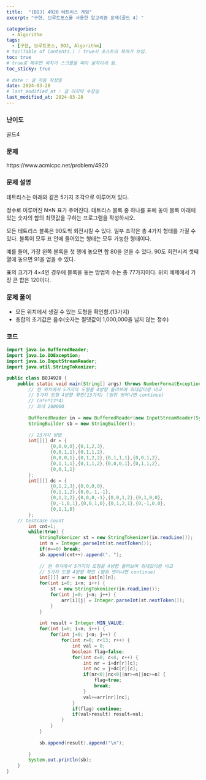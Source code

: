 ```yaml
---
title:  "[BOJ] 4920 테트리스 게임"
excerpt: "구현, 브루트포스를 사용한 알고리즘 문제(골드 4) "

categories:
  - Algorithm
tags:
  - [구현, 브루트포스, BOJ, Algorithm]
# toc(Table of Contents.) : true시 포스트의 목차가 보임.
toc: true
# true로 해주면 목차가 스크롤을 따라 움직이게 됨.
toc_sticky: true
 
# date : 글 처음 작성일
date: 2024-03-28
# last_modified_at : 글 마지막 수정일
last_modified_at: 2024-03-28
---
```

<h3>난이도</h3>  
골드4

<h3>문제</h3> https://www.acmicpc.net/problem/4920

<h3>문제 설명</h3> 
테트리스는 아래와 같은 5가지 조각으로 이루어져 있다.



정수로 이루어진 N×N 표가 주어진다. 테트리스 블록 중 하나를 표에 놓아 블록 아래에 있는 숫자의 합의 최댓값을 구하는 프로그램을 작성하시오.

모든 테트리스 블록은 90도씩 회전시킬 수 있다. 일부 조각은 총 4가지 형태를 가질 수 있다. 블록이 모두 표 안에 들어있는 형태는 모두 가능한 형태이다.



예를 들어, 가장 왼쪽 블록을 첫 행에 놓으면 합 80을 얻을 수 있다. 90도 회전시켜 셋째 열에 놓으면 91을 얻을 수 있다.

표의 크기가 4×4인 경우에 블록을 놓는 방법의 수는 총 77가지이다. 위의 예제에서 가장 큰 합은 120이다.

<h3>문제 풀이</h3>
<ul>
  <li>
   모든 위치에서 생길 수 있는 도형을 확인함.(13가지)
  </li>
  <li>
    총합의 초기값은 음수(숫자는 절댓값이 1,000,000을 넘지 않는 정수)
  </li> 
</ul>


<h3>코드</h3>

```java
import java.io.BufferedReader;
import java.io.IOException;
import java.io.InputStreamReader;
import java.util.StringTokenizer;

public class BOJ4920 {
	public static void main(String[] args) throws NumberFormatException, IOException {
		// 현 위치에서 5가지의 도형을 4방향 돌려보며 최대값이랑 비교
		// 5가지 도형 4방향 확인(13가지) (범위 벗어나면 continue)
		// (n*n*13*4)
		// 최대 200000
		
		BufferedReader in = new BufferedReader(new InputStreamReader(System.in));
		StringBuilder sb = new StringBuilder();
		
		// 13가지 방법
		int[][] dr = {
				{0,0,0,0},{0,1,2,3},
				{0,0,1,1},{0,1,1,2},
				{0,0,0,1},{0,1,2,2},{0,1,1,1},{0,0,1,2},
				{0,1,1,1},{0,1,1,2},{0,0,0,1},{0,1,1,2},
				{0,0,1,1}
		};
		int[][] dc = {
				{0,1,2,3},{0,0,0,0},
				{0,1,1,2},{0,0,-1,-1},
				{0,1,2,2},{0,0,0,-1},{0,0,1,2},{0,1,0,0},
				{0,-1,0,1},{0,0,1,0},{0,1,2,1},{0,-1,0,0},
				{0,1,1,0}
		};
    // testcase count
		int cnt=1;
		while(true) {
			StringTokenizer st = new StringTokenizer(in.readLine());
			int n = Integer.parseInt(st.nextToken());
			if(n==0) break;
			sb.append(cnt++).append(". ");
			
			// 현 위치에서 5가지의 도형을 4방향 돌려보며 최대값이랑 비교
			// 5가지 도형 4방향 확인 (범위 벗어나면 continue)
			int[][] arr = new int[n][n];
			for(int i=0; i<n; i++) {
				st = new StringTokenizer(in.readLine());
				for(int j=0; j<n; j++) {
					arr[i][j] = Integer.parseInt(st.nextToken());
				}
			}
			
			int result = Integer.MIN_VALUE;
			for(int i=0; i<n; i++) {
				for(int j=0; j<n; j++) {
					for(int r=0; r<13; r++) {
						int val = 0;
						boolean flag=false;
						for(int c=0; c<4; c++) {
							int nr = i+dr[r][c];
							int nc = j+dc[r][c];
							if(nr<0||nc<0||nr>=n||nc>=n) {
								flag=true;
								break;
							}
							val+=arr[nr][nc];
						}
						if(flag) continue;
						if(val>result) result=val;
					}	
				}
			}
			
			sb.append(result).append("\n");
			
		}
		System.out.println(sb);
	}
}
```